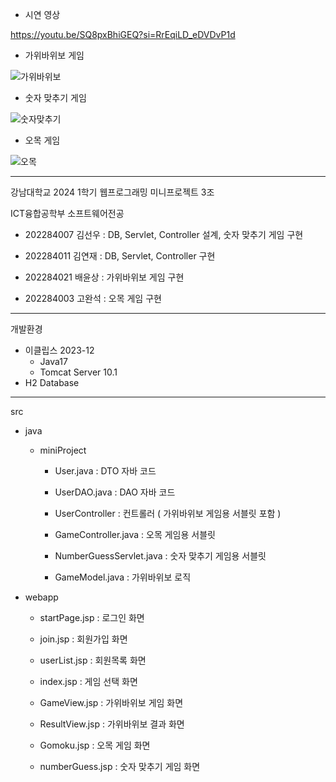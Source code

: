 - 시연 영상

https://youtu.be/SQ8pxBhiGEQ?si=RrEqiLD_eDVDvP1d

- 가위바위보 게임

![가위바위보](https://github.com/kyj0503/web-programming/assets/152960761/b381644a-2a59-4d4d-836d-6eaa754bc213)

- 숫자 맞추기 게임

![숫자맞추기](https://github.com/kyj0503/web-programming/assets/152960761/16cc324d-a568-48ef-8421-d9c3c650b88a)

- 오목 게임

![오목](https://github.com/kyj0503/web-programming/assets/152960761/bb6c4fec-c00b-4ee5-ba59-5e16366054b1)

-----------------------------------------------------------------------

강남대학교 2024 1학기 웹프로그래밍 미니프로젝트 3조

ICT융합공학부 소프트웨어전공

- 202284007 김선우  :  DB, Servlet, Controller 설계, 숫자 맞추기 게임 구현

- 202284011 김연재  :  DB, Servlet, Controller 구현

- 202284021 배윤상  :  가위바위보 게임 구현

- 202284003 고완석  :  오목 게임 구현

-----------------------------------------------------------------------

개발환경

- 이클립스 2023-12
  - Java17
  - Tomcat Server 10.1
- H2 Database

-----------------------------------------------------------------------

src

- java

  - miniProject
  
    - User.java  :  DTO 자바 코드
    - UserDAO.java  :  DAO 자바 코드
      
    - UserController  :  컨트롤러 ( 가위바위보 게임용 서블릿 포함 )
    - GameController.java  :  오목 게임용 서블릿
    - NumberGuessServlet.java  :  숫자 맞추기 게임용 서블릿

    - GameModel.java  :  가위바위보 로직
      
- webapp

  - startPage.jsp  :  로그인 화면
  - join.jsp  :  회원가입 화면
  - userList.jsp  :  회원목록 화면
    
  - index.jsp  :  게임 선택 화면
  - GameView.jsp  :  가위바위보 게임 화면
  - ResultView.jsp  :  가위바위보 결과 화면
  - Gomoku.jsp  :  오목 게임 화면
  - numberGuess.jsp  :  숫자 맞추기 게임 화면
    
